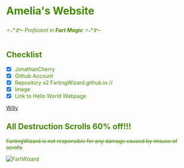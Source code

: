 # Amelia's Website

✧˖*°࿐ Proficient in ***Fart Magic*** ✧˖*°࿐
## Checklist
- [x] JonathanCherry
- [x] Github Account
- [x] Repository x2 FartingWizard.github.io // 
- [x] Image
- [x] Link to Hello World Webpage

[Willy](https://fartingwizard.github.io/Willy/)

<body text=#438A00>

<body>

  ## **All Destruction Scrolls 60% off!!!**

</body>

~~FartingWizard is not responsible for any damage caused by misuse of scrolls~~

![FartWizard](https://th.bing.com/th/id/OIP.QXoVtNckddERgRipnurbSAHaIv?w=740&h=874&rs=1&pid=ImgDetMain)
